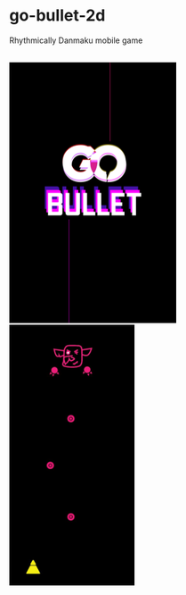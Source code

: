 # go-bullet-2d

Rhythmically Danmaku mobile game

<br/>
<div max-width="900px">
    <img src="./docs/splashScreen.png" width="300px">
    <img src="./docs/inGameScreen.JPG" width="225px">
</div>
